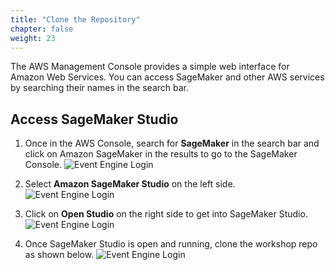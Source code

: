 ```yaml
---
title: "Clone the Repository"
chapter: false
weight: 23
---
```


The AWS Management Console provides a simple web interface for Amazon Web Services. You can access SageMaker and other AWS services by searching their names in the search bar.




## Access SageMaker Studio

1. Once in the AWS Console, search for **SageMaker** in the search bar and click on Amazon SageMaker in the results to go to the SageMaker Console.
![Event Engine Login](/images/console_01.png)

2. Select **Amazon SageMaker Studio** on the left side.
![Event Engine Login](/images/console_02.png)

3. Click on **Open Studio** on the right side to get into SageMaker Studio.
![Event Engine Login](/images/console_03.png)

4. Once SageMaker Studio is open and running, clone the workshop repo as shown below.
![Event Engine Login](/images/console_04.png)




